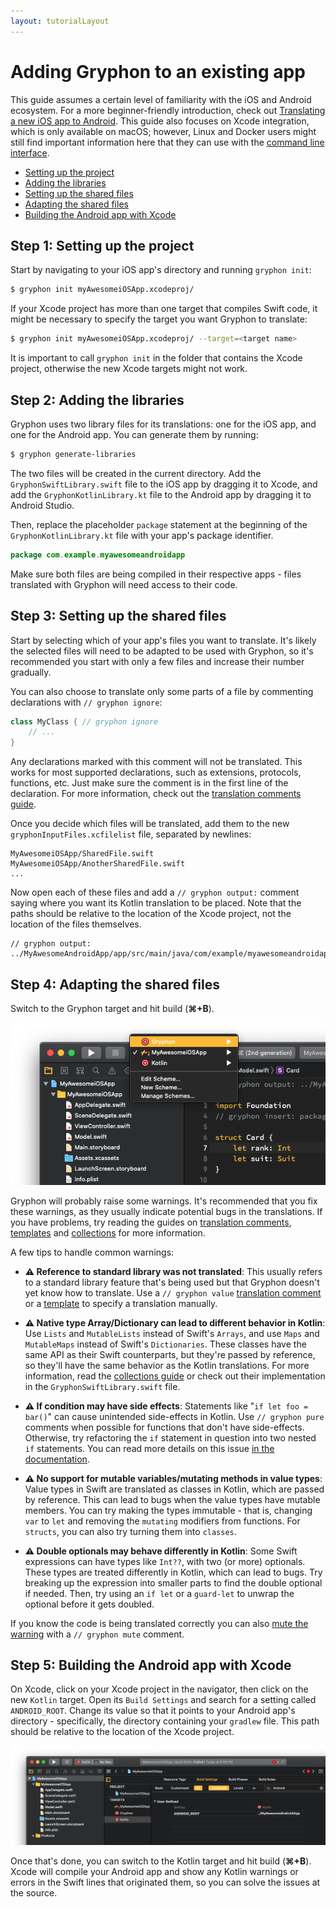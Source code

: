 ```yaml
---
layout: tutorialLayout
---
```

# Adding Gryphon to an existing app

This guide assumes a certain level of familiarity with the iOS and Android ecosystem. For a more beginner-friendly introduction, check out [Translating a new iOS app to Android](translatingANewiOSAppToAndroid.html). This guide also focuses on Xcode integration, which is only available on macOS; however, Linux and Docker users might still find important information here that they can use with the [command line interface](translatingCommandLinePrograms.html).

- [Setting up the project](addingGryphonToAnExistingApp.html#step-1-setting-up-the-project)
- [Adding the libraries](addingGryphonToAnExistingApp.html#step-2-adding-the-libraries)
- [Setting up the shared files](addingGryphonToAnExistingApp.html#step-3-setting-up-the-shared-files)
- [Adapting the shared files](addingGryphonToAnExistingApp.html#step-4-adapting-the-shared-files)
- [Building the Android app with Xcode](addingGryphonToAnExistingApp.html#step-5-building-the-android-app-with-xcode)

## Step 1: Setting up the project

Start by navigating to your iOS app's directory and running `gryphon init`:

```` bash
$ gryphon init myAwesomeiOSApp.xcodeproj/
````

If your Xcode project has more than one target that compiles Swift code, it might be necessary to specify the target you want Gryphon to translate:

```` bash
$ gryphon init myAwesomeiOSApp.xcodeproj/ --target=<target name>
````

It is important to call `gryphon init` in the folder that contains the Xcode project, otherwise the new Xcode targets might not work.

## Step 2: Adding the libraries

Gryphon uses two library files for its translations: one for the iOS app, and one for the Android app. You can generate them by running:

```` bash
$ gryphon generate-libraries
````

The two files will be created in the current directory. Add the `GryphonSwiftLibrary.swift` file to the iOS app by dragging it to Xcode, and add the `GryphonKotlinLibrary.kt` file to the Android app by dragging it to Android Studio.

Then, replace the placeholder `package` statement at the beginning of the `GryphonKotlinLibrary.kt` file with your app's package identifier.

```` kotlin
package com.example.myawesomeandroidapp
````

Make sure both files are being compiled in their respective apps - files translated with Gryphon will need access to their code.

## Step 3: Setting up the shared files

Start by selecting which of your app's files you want to translate. It's likely the selected files will need to be adapted to be used with Gryphon, so it's recommended you start with only a few files and increase their number gradually.

You can also choose to translate only some parts of a file by commenting declarations with `// gryphon ignore`:

```` swift
class MyClass { // gryphon ignore
	// ...
}
````

Any declarations marked with this comment will not be translated. This works for most supported declarations, such as extensions, protocols, functions, etc. Just make sure the comment is in the first line of the declaration. For more information, check out the [translation comments guide](translationComments.html).

Once you decide which files will be translated, add them to the new `gryphonInputFiles.xcfilelist` file, separated by newlines:

````
MyAwesomeiOSApp/SharedFile.swift
MyAwesomeiOSApp/AnotherSharedFile.swift
...

````

Now open each of these files and add a `// gryphon output:` comment saying where you want its Kotlin translation to be placed. Note that the paths should be relative to the location of the Xcode project, not the location of the files themselves.

````
// gryphon output: ../MyAwesomeAndroidApp/app/src/main/java/com/example/myawesomeandroidapp/SharedFile.kt
````

## Step 4: Adapting the shared files

Switch to the Gryphon target and hit build (**⌘+B**).

![Xcode's target switcher](assets/images/iOS/ios7.png)

Gryphon will probably raise some warnings. It's recommended that you fix these warnings, as they usually indicate potential bugs in the translations. If you have problems, try reading the guides on [translation comments](translationComments.html), [templates](templates.html) and [collections](collections.html) for more information.

A few tips to handle common warnings:

- **⚠️ Reference to standard library was not translated**: This usually refers to a standard library feature that's being used but that Gryphon doesn't yet know how to translate. Use a `// gryphon value` [translation comment](translationComments.html) or a [template](templates.html) to specify a translation manually.

- **⚠️ Native type Array/Dictionary can lead to different behavior in Kotlin**: Use `Lists` and `MutableLists` instead of Swift's `Arrays`, and use `Maps` and `MutableMaps` instead of Swift's `Dictionaries`. These classes have the same API as their Swift counterparts, but they're passed by reference, so they'll have the same behavior as the Kotlin translations. For more information, read the [collections guide](collections.html) or check out their implementation in the `GryphonSwiftLibrary.swift` file.

- **⚠️ If condition may have side effects**: Statements like "`if let foo = bar()`" can cause unintended side-effects in Kotlin. Use `// gryphon pure` comments when possible for functions that don't have side-effects. Otherwise, try refactoring the `if` statement in question into two nested `if` statements. You can read more details on this issue [in the documentation](translationComments.html#gryphon-pure).

- **⚠️ No support for mutable variables/mutating methods in value types**: Value types in Swift are translated as classes in Kotlin, which are passed by reference. This can lead to bugs when the value types have mutable members. You can try making the types immutable - that is, changing `var` to `let` and removing the `mutating` modifiers from functions. For `structs`, you can also try turning them into `classes`.

- **⚠️ Double optionals may behave differently in Kotlin**: Some Swift expressions can have types like `Int??`, with two (or more) optionals. These types are treated differently in Kotlin, which can lead to bugs. Try breaking up the expression into smaller parts to find the double optional if needed. Then, try using an `if let` or a `guard-let` to unwrap the optional before it gets doubled.

If you know the code is being translated correctly you can also [mute the warning](translationComments.html#gryphon-mute) with a `// gryphon mute` comment.

## Step 5: Building the Android app with Xcode

On Xcode, click on your Xcode project in the navigator, then click on the new `Kotlin` target. Open its `Build Settings` and search for a setting called `ANDROID_ROOT`. Change its value so that it points to your Android app's directory - specifically, the directory containing your `gradlew` file. This path should be relative to the location of the Xcode project.

![The Kotlin target's Build Settings in Xcode](assets/images/iOS/ios8.png)

Once that's done, you can switch to the Kotlin target and hit build (**⌘+B**). Xcode will compile your Android app and show any Kotlin warnings or errors in the Swift lines that originated them, so you can solve the issues at the source.



